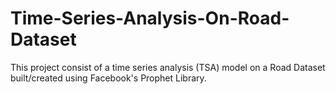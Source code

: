 # Time-Series-Analysis-On-Road-Dataset
This project consist of a time series analysis (TSA) model on a Road Dataset built/created using Facebook's Prophet Library.
